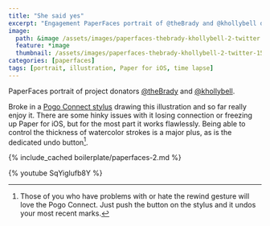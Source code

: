 ```yaml
---
title: "She said yes"
excerpt: "Engagement PaperFaces portrait of @theBrady and @khollybell drawn with Paper for iOS on an iPad."
image: 
  path: &image /assets/images/paperfaces-thebrady-khollybell-2-twitter.jpg 
  feature: *image
  thumbnail: /assets/images/paperfaces-thebrady-khollybell-2-twitter-150.jpg
categories: [paperfaces]
tags: [portrait, illustration, Paper for iOS, time lapse]
---
```


PaperFaces portrait of project donators [@theBrady](https://twitter.com/theBrady) and [@khollybell](https://twitter.com/khollybell).

Broke in a [Pogo Connect stylus](http://www.amazon.com/gp/product/B009K448L4/ref=as_li_ss_tl?ie=UTF8&camp=1789&creative=390957&creativeASIN=B009K448L4&linkCode=as2&tag=mademist-20) drawing this illustration and so far really enjoy it. There are some hinky issues with it losing connection or freezing up Paper for iOS, but for the most part it works flawlessly. Being able to control the thickness of watercolor strokes is a major plus, as is the dedicated undo button[^1].

{% include_cached boilerplate/paperfaces-2.md %}

{% youtube SqYiglufb8Y %}

[^1]: Those of you who have problems with or hate the rewind gesture will love the Pogo Connect. Just push the button on the stylus and it undos your most recent marks.
